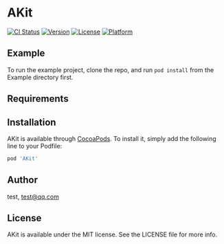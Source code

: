 # AKit

[![CI Status](https://img.shields.io/travis/test/AKit.svg?style=flat)](https://travis-ci.org/test/AKit)
[![Version](https://img.shields.io/cocoapods/v/AKit.svg?style=flat)](https://cocoapods.org/pods/AKit)
[![License](https://img.shields.io/cocoapods/l/AKit.svg?style=flat)](https://cocoapods.org/pods/AKit)
[![Platform](https://img.shields.io/cocoapods/p/AKit.svg?style=flat)](https://cocoapods.org/pods/AKit)

## Example

To run the example project, clone the repo, and run `pod install` from the Example directory first.

## Requirements

## Installation

AKit is available through [CocoaPods](https://cocoapods.org). To install
it, simply add the following line to your Podfile:

```ruby
pod 'AKit'
```

## Author

test, test@qq.com

## License

AKit is available under the MIT license. See the LICENSE file for more info.
